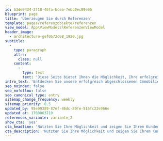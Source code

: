 ```yaml
---
id: b3de9434-2f18-46fa-bcea-7ebc0ec09e05
blueprint: page
title: 'Überzeugen Sie durch Referenzen'
template: pages/referenzobjekte/referenzen
view_model: App\ViewModels\ReferenzenViewModel
header_image:
  - architecture-gef0672c68_1920.jpg
subtitle:
  -
    type: paragraph
    attrs:
      class: null
    content:
      -
        type: text
        text: 'Diese Seite bietet Ihnen die Möglichkeit, Ihre erfolgreichsten Projekte zur Schau zu stellen. '
intro_text: 'Entdecken Sie unsere erfolgreich abgeschlossenen Immobilienprojekte und zufriedenen Kunden. Lassen Sie sich von unseren Referenzen überzeugen und vertrauen Sie auf unsere Expertise im Immobilienbereich.'
seo_noindex: false
seo_nofollow: false
seo_canonical_type: entry
sitemap_change_frequency: weekly
sitemap_priority: 0.5
updated_by: 95e99389-87ef-46dc-89fe-516fc22e966e
updated_at: 1700063710
references_variante: variante_2
show_cta: 'yes'
cta_headline: 'Nutzten Sie Ihre Möglichkeit und zeigen Sie Ihrem Kunden, warum Sie der beste Immobilienmakler in der Stadt sind!'
cta_description: 'Nutzten Sie Ihre Möglichkeit und zeigen Sie Ihrem Kunden, warum Sie der beste Immobilienmakler in der Stadt sind!'
---
```


